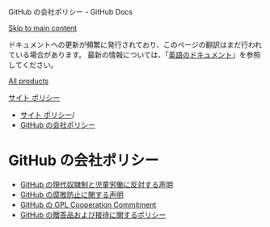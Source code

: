GitHub の会社ポリシー - GitHub Docs

[Skip to main content](#main-content)

ドキュメントへの更新が頻繁に発行されており、このページの翻訳はまだ行われている場合があります。 最新の情報については、「[英語のドキュメント](/en)」を参照してください。

[All products](/ja)

[サイト ポリシー](/ja/site-policy)

* [サイト ポリシー](/ja/site-policy)/
* [GitHub の会社ポリシー](/ja/site-policy/github-company-policies)

GitHub の会社ポリシー
==========

* [GitHub の現代奴隷制と児童労働に反対する声明](/ja/site-policy/github-company-policies/github-statement-against-modern-slavery-and-child-labor)
* [GitHub の腐敗防止に関する声明](/ja/site-policy/github-company-policies/github-anti-bribery-statement)
* [GitHub の GPL Cooperation Commitment](/ja/site-policy/github-company-policies/github-gpl-cooperation-commitment)
* [GitHub の贈答品および接待に関するポリシー](/ja/site-policy/github-company-policies/github-gifts-and-entertainment-policy)

